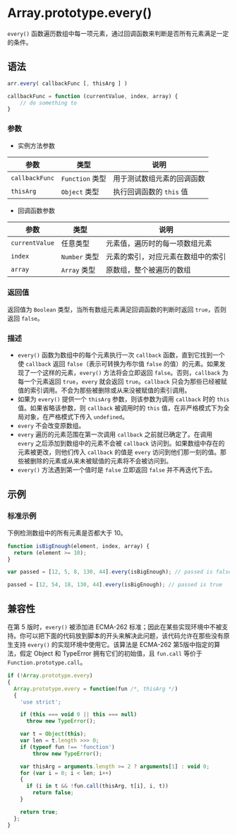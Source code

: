 # Array.prototype.every()

`every()` 函数遍历数组中每一项元素，通过回调函数来判断是否所有元素满足一定的条件。

## 语法

```javascript
arr.every( callbackFunc [, thisArg ] )

callbackFunc = function (currentValue, index, array) {
    // do something to 
}
```

### 参数

- 实例方法参数

| 参数           | 类型            | 说明                       |
| -------------- | --------------- | -------------------------- |
| `callbackFunc` | `Function` 类型 | 用于测试数组元素的回调函数 |
| `thisArg`      | `Object` 类型   | 执行回调函数的 `this` 值   |

- 回调函数参数

| 参数           | 类型          | 说明                               |
| -------------- | ------------- | ---------------------------------- |
| `currentValue` | 任意类型      | 元素值，遍历时的每一项数组元素     |
| `index`        | `Number` 类型 | 元素的索引，对应元素在数组中的索引 |
| `array`        | `Array` 类型  | 原数组，整个被遍历的数组           |

### 返回值

返回值为 `Boolean` 类型，当所有数组元素满足回调函数的判断时返回 `true`，否则返回 `false`。

### 描述

- `every()` 函数为数组中的每个元素执行一次 `callback` 函数，直到它找到一个使 `callback` 返回 `false`（表示可转换为布尔值 `false` 的值）的元素。如果发现了一个这样的元素，`every()` 方法将会立即返回 `false`。否则，`callback` 为每一个元素返回 `true`，`every` 就会返回 `true`。`callback` 只会为那些已经被赋值的索引调用。不会为那些被删除或从来没被赋值的索引调用。
- 如果为 `every()` 提供一个 `thisArg` 参数，则该参数为调用 `callback` 时的 `this` 值。如果省略该参数，则 `callback` 被调用时的 `this` 值，在非严格模式下为全局对象，在严格模式下传入 `undefined`。
- `every` 不会改变原数组。
- `every` 遍历的元素范围在第一次调用 `callback` 之前就已确定了。在调用 `every` 之后添加到数组中的元素不会被 `callback` 访问到。如果数组中存在的元素被更改，则他们传入 `callback` 的值是 `every` 访问到他们那一刻的值。那些被删除的元素或从来未被赋值的元素将不会被访问到。
- `every()` 方法遇到第一个值时是 `false` 立即返回 `false` 并不再迭代下去。

## 示例

### 标准示例

下例检测数组中的所有元素是否都大于 10。

```javascript
function isBigEnough(element, index, array) {
  return (element >= 10);
}

var passed = [12, 5, 8, 130, 44].every(isBigEnough); // passed is false

passed = [12, 54, 18, 130, 44].every(isBigEnough); // passed is true
```

## 兼容性

在第 5 版时，`every()` 被添加进 ECMA-262 标准；因此在某些实现环境中不被支持。你可以把下面的代码放到脚本的开头来解决此问题，该代码允许在那些没有原生支持 `every()` 的实现环境中使用它。该算法是 ECMA-262 第5版中指定的算法，假定 Object 和 TypeError 拥有它们的初始值，且 `fun.call` 等价于 `Function.prototype.call`。

```javascript
if (!Array.prototype.every)
{
  Array.prototype.every = function(fun /*, thisArg */)
  {
    'use strict';

    if (this === void 0 || this === null)
      throw new TypeError();

    var t = Object(this);
    var len = t.length >>> 0;
    if (typeof fun !== 'function')
        throw new TypeError();

    var thisArg = arguments.length >= 2 ? arguments[1] : void 0;
    for (var i = 0; i < len; i++)
    {
      if (i in t && !fun.call(thisArg, t[i], i, t))
        return false;
    }

    return true;
  };
}
```

